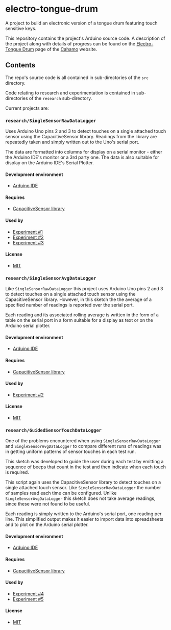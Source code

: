 # electro-tongue-drum

A project to build an electronic version of a tongue drum featuring touch sensitive keys.

This repository contains the project's Arduino source code. A description of the project along with details of progress can be found on the [Electro-Tongue Drum](https://cahamo.github.io/tongue-drum/) page of the [Cahamo](https://cahamo.github.io/) website.

## Contents

The repo's source code is all contained in sub-directories of the `src` directory.

Code relating to research and experimentation is contained in sub-directories of the `research` sub-directory.

Current projects are:

### `research/SingleSensorRawDataLogger`

Uses Arduino Uno pins 2 and 3 to detect touches on a single attached touch sensor using the CapacitiveSensor library. Readings from the library are repeatedly taken and simply written out to the Uno's serial port.

The data are formatted into columns for display on a serial monitor - either the Arduino IDE's monitor or a 3rd party one. The data is also suitable for display on the Arduino IDE's Serial Plotter.

#### Development environment

* [Arduino IDE](https://www.arduino.cc/en/software)

#### Requires

* [CapacitiveSensor library](https://playground.arduino.cc/Main/CapacitiveSensor/)

#### Used by

* [Experiment #1](https://cahamo.github.io/tongue-drum/experiment-1)
* [Experiment #2](https://cahamo.github.io/tongue-drum/experiment-2)
* [Experiment #3](https://cahamo.github.io/tongue-drum/experiment-3)

#### License

* [MIT](https://cahamo.mit-license.org/)

### `research/SingleSensorAvgDataLogger`

Like `SingleSensorRawDataLogger` this project uses Arduino Uno pins 2 and 3 to detect touches on a single attached touch sensor using the CapacitiveSensor library. However, in this sketch the the average of a specified number of readings is reported over the serial port.

Each reading and its associated rolling average is written in the form of a table on the serial port in a form suitable for a display as text or on the Arduino serial plotter.

#### Development environment

* [Arduino IDE](https://www.arduino.cc/en/software)

#### Requires

* [CapacitiveSensor library](https://playground.arduino.cc/Main/CapacitiveSensor/)

#### Used by

* [Experiment #2](https://cahamo.github.io/tongue-drum/experiment-2)

#### License

* [MIT](https://cahamo.mit-license.org/)

### `research/GuidedSensorTouchDataLogger`

One of the problems encountered when using `SingleSensorRawDataLogger` and `SingleSensorAvgDataLogger` to compare different runs of readings was in getting uniform patterns of sensor touches in each test run.

This sketch was developed to guide the user during each test by emitting a sequence of beeps that count in the test and then indicate when each touch is required.

This script again uses the CapacitiveSensor library to detect touches on a single attached touch sensor. Like `SingleSensorRawDataLogger` the number of samples read each time can be configured. Unlike `SingleSensorAvgDataLogger` this sketch does not take average readings, since these were not found to be useful.

Each reading is simply written to the Arduino's serial port, one reading per line. This simplified output makes it easier to import data into spreadsheets and to plot on the Arduino serial plotter.

#### Development environment

* [Arduino IDE](https://www.arduino.cc/en/software)

#### Requires

* [CapacitiveSensor library](https://playground.arduino.cc/Main/CapacitiveSensor/)

#### Used by

* [Experiment #4](https://cahamo.github.io/tongue-drum/experiment-4)
* [Experiment #5](https://cahamo.github.io/tongue-drum/experiment-5)

#### License

* [MIT](https://cahamo.mit-license.org/)
